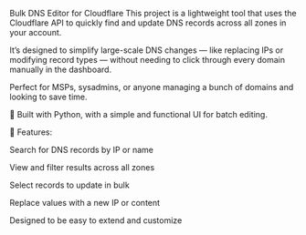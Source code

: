 Bulk DNS Editor for Cloudflare
This project is a lightweight tool that uses the Cloudflare API to quickly find and update DNS records across all zones in your account.

It’s designed to simplify large-scale DNS changes — like replacing IPs or modifying record types — without needing to click through every domain manually in the dashboard.

Perfect for MSPs, sysadmins, or anyone managing a bunch of domains and looking to save time.

🔧 Built with Python, with a simple and functional UI for batch editing.

🚀 Features:

Search for DNS records by IP or name

View and filter results across all zones

Select records to update in bulk

Replace values with a new IP or content

Designed to be easy to extend and customize

